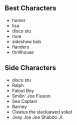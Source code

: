 ## Best Characters

* homer
* lisa
* disco stu
* moe
* sideshow bob
* flanders
* thrillhouse

## Side Characters

* disco stu
* Ralph
* Falout Boy
* Smilin' Joe Fission
* Sea Captain
* Barney
* Cleatus the slackjawed yokel
* Joey Joe Joe Shabdo Jr.